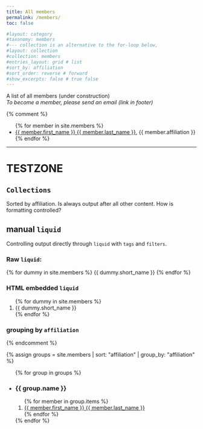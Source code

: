 ```yaml
---
title: All members
permalink: /members/
toc: false

#layout: category
#taxonomy: members
#--- collection is an alternative to the for-loop below,
#layout: collection 
#collection: members
#entries_layout: grid # list
#sort_by: affiliation
#sort_order: reverse # forward
#show_excerpts: false # true false
---
```


A list of all members (under construction)  
_To become a member, please send an email (link in footer)_


{% comment %}

<ul>
  {% for member in site.members %}
    <li>
      <a href="{{ member.url }}"> {{ member.first_name }} {{ member.last_name }}</a>, {{ member.affiliation }}
    </li>
  {% endfor %}
</ul>


---
	
# TESTZONE

## `Collections`

Sorted by affiliation.
Is always output after all other content.
How is formatting controlled?

## manual `liquid`
Controlling output directly through `liquid` with `tags` and `filters`.

### Raw `liquid`:
{% for dummy in site.members %}
	{{ dummy.short_name }}
{% endfor %}

### HTML embedded `liquid`
<ol> 
	{% for dummy in site.members %}
		<li> {{ dummy.short_name }} </li>
	{% endfor %}
</ol>

### grouping by `affiliation`


{% endcomment %}

{% assign groups = site.members |  sort: "affiliation" | group_by: "affiliation" %}


<ul> 
{% for group in groups %}
	<li> <h3> {{ group.name }} </h3> </li>
			<ol> 
			{% for member in group.items %}
				<li> <a href="{{ member.url }}"> 
				{{ member.first_name }} {{ member.last_name }}</a> </li>
			{% endfor %} 
			</ol>
{% endfor %} 
</ul>
